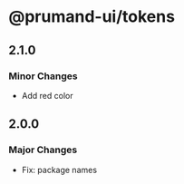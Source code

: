 # @prumand-ui/tokens

## 2.1.0

### Minor Changes

- Add red color

## 2.0.0

### Major Changes

- Fix: package names
